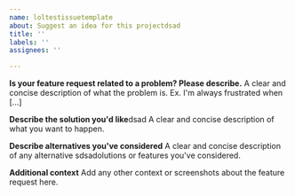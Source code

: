 ```yaml
---
name: loltestissuetemplate
about: Suggest an idea for this projectdsad
title: ''
labels: ''
assignees: ''

---
```


**Is your feature request related to a problem? Please describe.**
A clear and concise description of what the problem is. Ex. I'm always frustrated when [...]

**Describe the solution you'd like**dsad
A clear and concise description of what you want to happen.

**Describe alternatives you've considered**
A clear and concise description of any alternative sdsadolutions or features you've considered.

**Additional context**
Add any other context or screenshots about the feature request here.

